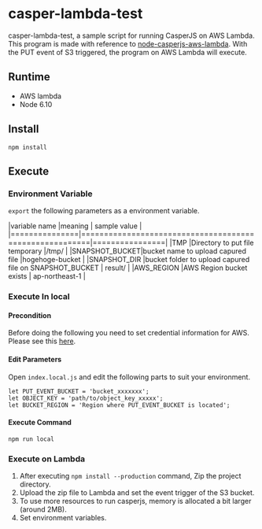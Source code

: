 # casper-lambda-test

casper-lambda-test, a sample script for running CasperJS on AWS Lambda.
This program is made with reference to [node-casperjs-aws-lambda](https://github.com/narainsagar/node-casperjs-aws-lambda).
With the PUT event of S3 triggered, the program on AWS Lambda will execute.

## Runtime
* AWS lambda
* Node 6.10

## Install

```
npm install
```

## Execute
### Environment Variable
`export` the following parameters as a environment variable.

|variable name  |meaning                                                 | sample value   |
|===============|========================================================|================|
|TMP            |Directory to put file temporary                         |/tmp/           |
|SNAPSHOT_BUCKET|bucket name to upload capured file                      |hogehoge-bucket |
|SNAPSHOT_DIR   |bucket folder to upload capured file on SNAPSHOT_BUCKET | result/        |
|AWS_REGION     |AWS Region bucket exists                                | ap-northeast-1 |

### Execute In local
#### Precondition
Before doing the following you need to set credential information for AWS. Please see this [here](https://docs.aws.amazon.com/cli/latest/userguide/cli-config-files.html).

#### Edit Parameters

Open `index.local.js` and edit the following parts to suit your environment.

```
let PUT_EVENT_BUCKET = 'bucket_xxxxxxx';
let OBJECT_KEY = 'path/to/object_key_xxxxx';
let BUCKET_REGION = 'Region where PUT_EVENT_BUCKET is located';
```

#### Execute Command

```
npm run local
```

### Execute on Lambda
1. After executing `npm install --production` command, Zip the project directory.
2. Upload the zip file to Lambda and set the event trigger of the S3 bucket.
3. To use more resources to run casperjs, memory is allocated a bit larger (around 2MB).
4. Set environment variables.